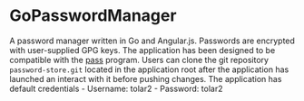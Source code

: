 # GoPasswordManager

A password manager written in Go and Angular.js. Passwords are encrypted with user-supplied GPG keys. The application has been designed to be compatible with the [pass](https://www.passwordstore.org/) program.
Users can clone the git repository `password-store.git` located in the application root after the application has launched an interact with it before pushing changes.
The application has default credentials
    - Username: tolar2
    - Password: tolar2